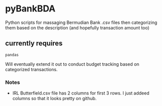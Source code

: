 # pyBankBDA
Python scripts for massaging Bermudian Bank .csv files 
then categorizing them based on the description (and hopefully transaction amount too)

## currently requires 
    pandas

Will eventually extend it out to conduct budget tracking based on categorized transactions.

### Notes
- IRL Butterfield.csv file has 2 columns for first 3 rows. I just addeed columns so that it looks pretty on github.